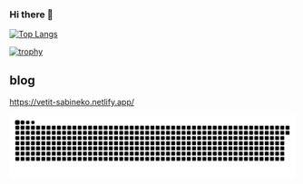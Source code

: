  ### Hi there 👋

[![Top Langs](https://github-readme-stats.vercel.app/api/top-langs/?username=MinamiNaoya&layout=compact&hide=html,css,Roff,CMake,Makefile,jupyter%20notebook)](https://github.com/anuraghazra/github-readme-stats)



[![trophy](https://github-profile-trophy.vercel.app/?username=MinamiNaoya)](https://github.com/ryo-ma/github-profile-trophy)


## blog
https://vetit-sabineko.netlify.app/

<picture>
 <sorce media="(prefers-color-scheme: dark)" srcset="https://raw.githubusercontent.com/MinamiNaoya/MinamiNaoya/output/github-contribution-grid-snake-dark.svg"></sorce>
 <sorce media="(prefers-color-scheme: light)" srcset="https://raw.githubusercontent.com/MinamiNaoya/MinamiNaoya/output/github-contribution-grid-snake.svg"></sorce>
 <img alt="githun contribution grid snake animation" src="https://raw.githubusercontent.com/MinamiNaoya/MinamiNaoya/output/github-contribution-grid-snake.svg">
</picture>
